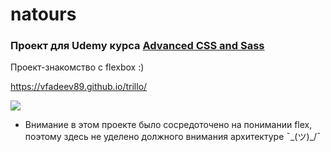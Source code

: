# natours
### Проект для Udemy курса [Advanced CSS and Sass](https://www.udemy.com/advanced-css-and-sass/)

Проект-знакомство с flexbox :)

https://vfadeev89.github.io/trillo/

![](https://www.gabrielefazio.com/img/screenshots/trillo-devices.jpg)

* Внимание в этом проекте было сосредоточено на понимании flex, поэтому здесь не уделено должного внимания архитектуре ¯\_(ツ)_/¯
